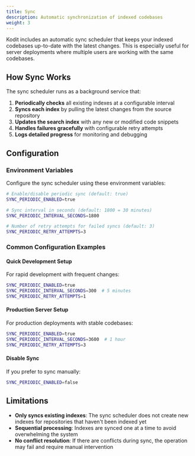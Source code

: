 ```yaml
---
title: Sync
description: Automatic synchronization of indexed codebases
weight: 3
---
```


Kodit includes an automatic sync scheduler that keeps your indexed codebases up-to-date with the latest changes. This is especially useful for server deployments where multiple users are working with the same codebases.

## How Sync Works

The sync scheduler runs as a background service that:

1. **Periodically checks** all existing indexes at a configurable interval
2. **Syncs each index** by pulling the latest changes from the source repository
3. **Updates the search index** with any new or modified code snippets
4. **Handles failures gracefully** with configurable retry attempts
5. **Logs detailed progress** for monitoring and debugging

## Configuration

### Environment Variables

Configure the sync scheduler using these environment variables:

```bash
# Enable/disable periodic sync (default: true)
SYNC_PERIODIC_ENABLED=true

# Sync interval in seconds (default: 1800 = 30 minutes)
SYNC_PERIODIC_INTERVAL_SECONDS=1800

# Number of retry attempts for failed syncs (default: 3)
SYNC_PERIODIC_RETRY_ATTEMPTS=3
```

### Common Configuration Examples

#### Quick Development Setup

For rapid development with frequent changes:

```bash
SYNC_PERIODIC_ENABLED=true
SYNC_PERIODIC_INTERVAL_SECONDS=300  # 5 minutes
SYNC_PERIODIC_RETRY_ATTEMPTS=1
```

#### Production Server Setup

For production deployments with stable codebases:

```bash
SYNC_PERIODIC_ENABLED=true
SYNC_PERIODIC_INTERVAL_SECONDS=3600  # 1 hour
SYNC_PERIODIC_RETRY_ATTEMPTS=3
```

#### Disable Sync

If you prefer to sync manually:

```bash
SYNC_PERIODIC_ENABLED=false
```

## Limitations

- **Only syncs existing indexes**: The sync scheduler does not create new indexes for repositories that haven't been indexed yet
- **Sequential processing**: Indexes are synced one at a time to avoid overwhelming the system
- **No conflict resolution**: If there are conflicts during sync, the operation may fail and require manual intervention
